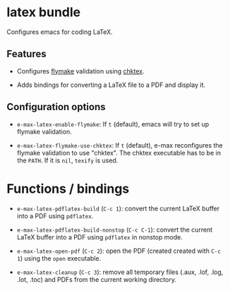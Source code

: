 # latex bundle

Configures emacs for coding LaTeX.


## Features

* Configures [flymake](http://flymake.sourceforge.net/) validation
  using [chktex](http://baruch.ev-en.org/proj/chktex/).

* Adds bindings for converting a LaTeX file to a PDF and display it.


## Configuration options

* `e-max-latex-enable-flymake`: If `t` (default), emacs will try to
  set up flymake validation.

* `e-max-latex-flymake-use-chktex`: If `t` (default), e-max
  reconfigures the flymake validation to use "chktex". The chktex
  executable has to be in the `PATH`. If it is `nil`, `texify` is
  used.


# Functions / bindings

* `e-max-latex-pdflatex-build` (`C-c 1`): convert the current LaTeX
  buffer into a PDF using `pdflatex`.

* `e-max-latex-pdflatex-build-nonstop` (`C-c C-1`): convert the
  current LaTeX buffer into a PDF using `pdflatex` in nonstop mode.

* `e-max-latex-open-pdf` (`C-c 2`): open the PDF (created created with
  `C-c 1`) using the `open` executable.

* `e-max-latex-cleanup` (`C-c 3`): remove all temporary files (.aux,
  .lof, .log, .lot, .toc) and PDFs from the current working directory.
